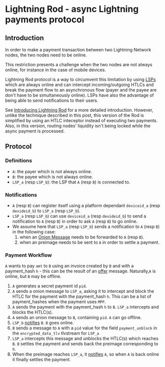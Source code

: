 # Lightning Rod - async Lightning payments protocol

## Introduction

In order to make a payment transaction between two Lightning Network nodes, the two nodes need to be online.

This restriction presents a challenge when the two nodes are not always online, for instance in the case of mobile devices.

Lightning Rod protocol is a way to circumvent this limitation by using [LSPs](https://medium.com/breez-technology/introducing-lightning-service-providers-fe9fb1665d5f) which are always online and can intercept incoming/outgoing HTLCs and break the payment flow to an asynchronous flow (payer and the payee are don't have to be simultaneously online). LSPs have also the advantage of being able to send notifications to their users.

See [Introducing Lightning Rod](https://medium.com/breez-technology/introducing-lightning-rod-2e0a40d3e44a) for a more detailed introduction. However, unlike the technique described in this post, this version of the Rod is simplified by using an HTLC inteceptor instead of executing two payments. Also, in this version, routing nodes' liquidity isn't being locked while the async payment is processed.

## Protocol

### Definitions

* `A`: the payer which is not always online.
* `B`: the payee which is not always online.
* `LSP_a` (resp `LSP_b`): the LSP that `A` (resp `B`) is connected to.

### Notifications

* `A` (resp `B`) can register itself using a platform dependant `deviceid_a` (resp `devideid_b`) to `LSP_a` (resp `LSP_b`).
* `LSP_a` (resp `LSP_b`) can use `deviceid_a` (resp `devideid_b`) to send a notification to `A` (resp `B`) in order to ask `A` (resp `B`) to go online.
* We assume here that `LSP_a` (resp `LSP_b`) sends a notification to `A` (resp `B`) in the following case:
  1. when an [Onion Message](https://github.com/rustyrussell/lightning-rfc/blob/guilt/offers/04-onion-routing.md#onion-messages) needs to be forwarded to `A` (resp `B`).
  2. when an preimage needs to be sent to `A` in order to settle a payment.

### Payment Workflow

`A` wants to pay `amt` to `B` using an invoice created by `B` and with a payment_hash `h` - this can be the result of an [offer](https://github.com/rustyrussell/lightning-rfc/commits/guilt/offers) message. Naturally,`A` is online, but `B` may be offline.

1. `A` generates a secret payment id `pid`.
2. `A` sends a onion message to `LSP_a`, asking it to intercept and block the HTLC for the payment with the payment_hash `h`. This can be a list of payment_hashes when the payment uses `MPP`.
3. `A` sends the payment with the payment_hash `h` to `B`. `LSP_a` intercepts and blocks the HTLC(s).
4. `A` sends an onion message to `B`, containing `pid`. `A` can go offline.
5. `LSP_b` [notifies](#notifications) `B`. `B` goes online.
6. `B` sends a message to `A` with a `pid` value for the field `payment_unblock` in the `encrypted_data_tlv` tlvstream for `LSP_a`
7. `LSP_a` intercepts this message and unblocks the HTLC(s) which reaches `B`. `B` settles the payment and sends back the preimage corresponding to `h`.
8. When the preimage reaches `LSP_a`, it [notifies](#notifications) `A`, so when `A` is back online it finally settles the payment.
